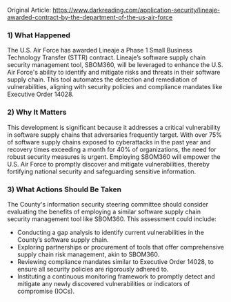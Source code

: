 Original Article: https://www.darkreading.com/application-security/lineaje-awarded-contract-by-the-department-of-the-us-air-force

### 1) What Happened

The U.S. Air Force has awarded Lineaje a Phase 1 Small Business Technology Transfer (STTR) contract. Lineaje’s software supply chain security management tool, SBOM360, will be leveraged to enhance the U.S. Air Force's ability to identify and mitigate risks and threats in their software supply chain. This tool automates the detection and remediation of vulnerabilities, aligning with security policies and compliance mandates like Executive Order 14028.

### 2) Why It Matters

This development is significant because it addresses a critical vulnerability in software supply chains that adversaries frequently target. With over 75% of software supply chains exposed to cyberattacks in the past year and recovery times exceeding a month for 40% of organizations, the need for robust security measures is urgent. Employing SBOM360 will empower the U.S. Air Force to promptly discover and mitigate vulnerabilities, thereby fortifying national security and safeguarding sensitive information.

### 3) What Actions Should Be Taken

The County's information security steering committee should consider evaluating the benefits of employing a similar software supply chain security management tool like SBOM360. This assessment could include:

- Conducting a gap analysis to identify current vulnerabilities in the County’s software supply chain.
- Exploring partnerships or procurement of tools that offer comprehensive supply chain risk management, akin to SBOM360.
- Reviewing compliance mandates similar to Executive Order 14028, to ensure all security policies are rigorously adhered to.
- Instituting a continuous monitoring framework to promptly detect and mitigate any newly discovered vulnerabilities or indicators of compromise (IOCs).